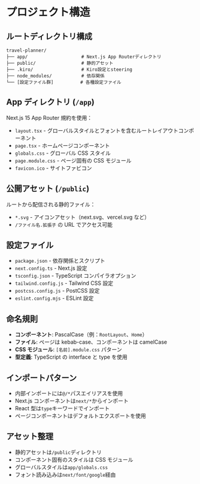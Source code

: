 # プロジェクト構造

## ルートディレクトリ構成

```
travel-planner/
├── app/                    # Next.js App Routerディレクトリ
├── public/                 # 静的アセット
├── .kiro/                  # Kiro設定とsteering
├── node_modules/           # 依存関係
└── [設定ファイル群]          # 各種設定ファイル
```

## App ディレクトリ (`/app`)

Next.js 15 App Router 規約を使用：

- `layout.tsx` - グローバルスタイルとフォントを含むルートレイアウトコンポーネント
- `page.tsx` - ホームページコンポーネント
- `globals.css` - グローバル CSS スタイル
- `page.module.css` - ページ固有の CSS モジュール
- `favicon.ico` - サイトファビコン

## 公開アセット (`/public`)

ルートから配信される静的ファイル：

- `*.svg` - アイコンアセット（next.svg、vercel.svg など）
- `/ファイル名.拡張子` の URL でアクセス可能

## 設定ファイル

- `package.json` - 依存関係とスクリプト
- `next.config.ts` - Next.js 設定
- `tsconfig.json` - TypeScript コンパイラオプション
- `tailwind.config.js` - Tailwind CSS 設定
- `postcss.config.js` - PostCSS 設定
- `eslint.config.mjs` - ESLint 設定

## 命名規則

- **コンポーネント**: PascalCase（例：`RootLayout`、`Home`）
- **ファイル**: ページは kebab-case、コンポーネントは camelCase
- **CSS モジュール**: `[名前].module.css` パターン
- **型定義**: TypeScript の interface と type を使用

## インポートパターン

- 内部インポートには`@/*`パスエイリアスを使用
- Next.js コンポーネントは`next/*`からインポート
- React 型は`type`キーワードでインポート
- ページコンポーネントはデフォルトエクスポートを使用

## アセット整理

- 静的アセットは`/public`ディレクトリ
- コンポーネント固有のスタイルは CSS モジュール
- グローバルスタイルは`app/globals.css`
- フォント読み込みは`next/font/google`経由
